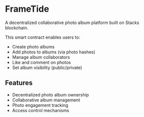 # FrameTide

A decentralized collaborative photo album platform built on Stacks blockchain.

This smart contract enables users to:
- Create photo albums
- Add photos to albums (via photo hashes)
- Manage album collaborators
- Like and comment on photos
- Set album visibility (public/private)

## Features
- Decentralized photo album ownership
- Collaborative album management
- Photo engagement tracking
- Access control mechanisms